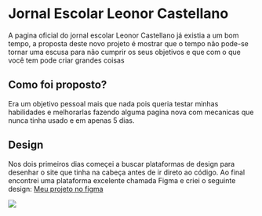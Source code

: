 # Jornal Escolar Leonor Castellano
A pagina oficial do jornal escolar Leonor Castellano já existia a um bom tempo, a proposta deste novo projeto é mostrar que o tempo não pode-se tornar uma escusa para não cumprir os seus objetivos e que com o que você tem pode criar grandes coisas

## Como foi proposto?
Era um objetivo pessoal mais que nada pois queria testar minhas habilidades e melhorarlas fazendo alguma pagina nova com mecanicas que nunca tinha usado e em apenas 5 dias.

## Design
Nos dois primeiros dias começei a buscar plataformas de design para desenhar o site que tinha na cabeça antes de ir direto ao código. Ao final encontrei uma plataforma excelente chamada Figma e criei o seguinte design:
[Meu projeto no figma](https://www.figma.com/proto/C5fIKug23sf3zg6ebmNe4r/Untitled?node-id=3%3A4&scaling=min-zoom&page-id=0%3A1)

<img src="https://i.gyazo.com/1c7fd0a71cd8064cf9f6a969a5209e74.png">
